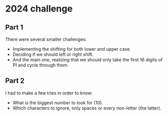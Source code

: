 # 2024 challenge

## Part 1

There were several smaller challenges:

- Implementing the shifting for both lower and upper case.
- Deciding if we should left or right shift.
- And the main one, realizing that we should only take the first 16 digits of PI and cycle through them.

## Part 2

I had to make a few tries in order to know:

- What is the biggest number to look for (10).
- Which characters to ignore, only spaces or every non-letter (the latter).
